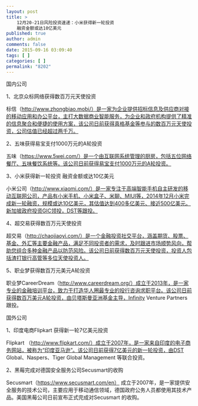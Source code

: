 ```yaml
---
layout: post
title: >
    12月20-21日风险投资速递：小米获得新一轮投资
    融资金额或达10亿美元
published: true
author: admin
comments: false
date: 2015-09-16 03:09:40
tags: [ ]
categories: [ ]
permalink: "8202"
---
```



国内公司

1、北京众标网络获得数百万元天使投资

标信（http://www.zhongbiao.mobi/）是一家为企业提供招标信息及供应商对接的移动应用和办公平台，主打大数据商业智能服务，为企业和政府机构提供了精准的信息聚合和便捷的使用方案，该公司日前获得真格基金等参与的数百万元天使投资，公司估值已经超过两千万。

2、五味获得易宝支付1000万元的A轮投资

五味（https://www.5wei.com/）是一个由互联网系统管理的厨房，包括五位网络餐厅、五味餐饮系统等。该公司日前获得易宝支付1000万元的A轮投资。

3、小米获得新一轮投资 融资金额或达10亿美元

小米公司（http://www.xiaomi.com/）是一家专注于高端智能手机自主研发的移动互联网公司，产品有小米手机、小米盒子、米聊、MIUI等，2014年12月小米完成新一轮融资，规模或达10亿美元，其估值达到400多亿美元、接近500亿美元。新加坡政府投资GIC领投，DST等跟投。

4、超交易获得数百万元天使投资

超交易（http://chaojiaoyi.com/）是一个金融投资社交平台，涵盖期货、股票、基金、外汇等主要金融产品，满足不同投资者的需求，及时跟进市场顺势风向，帮助您组合多种金融产品以防范风险。该公司日前获得数百万元天使投资，投资人包括渣打银行高管等多位天使投资人。

5、职业梦获得数百万元美元A轮投资

职业梦CareerDream（http://www.careerdream.org/）成立于2013年，是一家专业的金融培训平台，致力于打造华人圈最专业的投行咨询求职平台。该公司日前获得数百万美元A轮投资，由贝塔斯曼亚洲基金主导，Infinity Venture Partners跟投。

国外公司

1、印度电商Flipkart 获得新一轮7亿美元投资

Flipkart （http://www.flipkart.com/）成立于2007年，是一家来自印度的电子商务网站，被称为“印度亚马逊”。该公司日前获得7亿美元的新一轮投资，由DST Global、Naspers、Tiger Global Management 等联合投资。

2、黑莓完成对德国安全服务公司Secusmart的收购

Secusmart（https://www.secusmart.com/en） 成立于2007年，是一家提供安全服务的技术公司，主要应用于移动通信领域，德国政府公务人员都使用其技术产品。美国黑莓公司日前宣布正式完成对Secusmart 的收购。